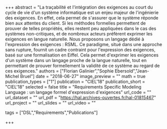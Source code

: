 +++
abstract = "La traçabilité et l'intégration des exigences au court du cycle de vie d'un système informatique est un enjeu majeur de l'ingénierie des exigences. En effet, cela permet de s'assurer que le système réponde bien aux attentes du client. Si les méthodes formelles permettent de prouver de telles propriétés, elles restent peu appliquées dans le cas des systèmes non-critiques, et de nombreux acteurs préfèrent exprimer les exigences en langue naturelle. Nous proposons un langage dédié à l'expression des exigences : RSML. Ce paradigme, situé dans une approche sans rupture, fournit un cadre contraint pour l'expression des exigences, basé sur une formalisation en Eiffel. Cela permet d'exprimer les exigences d'un système dans un langage proche de la langue naturelle, tout en permettant de prouver formellement la validité de ce système au regard de ces exigences."
authors = ["Florian Galinier","Sophie Ebersold","Jean-Michel Bruel"]
date = "2018-06-27"
image_preview = ""
math = true
publication_types = ["1"]
publication = "CIEL'18"
publication_short = "CIEL'18"
selected = false
title = "Requirements Specific Modeling Language : un langage formel d'expression d'exigences"
url_code = ""
url_dataset = ""
url_pdf = "https://hal.archives-ouvertes.fr/hal-01815467"
url_project = ""
url_slides = ""
url_video = ""

tags = ["DSL","Requirements","Publications"]

+++

